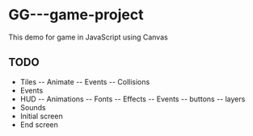 # GG---game-project
This demo for game in JavaScript using Canvas

## TODO
- Tiles
	-- Animate
	-- Events
	-- Collisions
- Events
- HUD
	-- Animations
	-- Fonts
	-- Effects
	-- Events
	-- buttons
	-- layers
- Sounds
- Initial screen
- End screen
